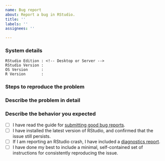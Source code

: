 ```yaml
---
name: Bug report
about: Report a bug in RStudio.
title: ''
labels: ''
assignees: ''

---
```


<!--
IMPORTANT: Please fill out this template fully! Failure to do so will result in the issue being closed automatically.

This issue tracker is for bugs and feature requests in the RStudio IDE. If you're having trouble with R itself or an R package, see https://www.r-project.org/help.html, and if you want to ask a question rather than report a bug, go to https://community.rstudio.com/. Finally, if you use RStudio Server Pro, get in touch with our Pro support team at support@rstudio.com.

-->

### System details

    RStudio Edition : <!-- Desktop or Server -->
    RStudio Version : 
    OS Version      : 
    R Version       : 

### Steps to reproduce the problem

### Describe the problem in detail

### Describe the behavior you expected

<!-- 
Please keep the below portion in your issue, and check `[x]` the applicable boxes.
-->

- [ ] I have read the guide for [submitting good bug reports](https://github.com/rstudio/rstudio/wiki/Writing-Good-Bug-Reports).
- [ ] I have installed the latest version of RStudio, and confirmed that the issue still persists.
- [ ] If I am reporting an RStudio crash, I have included a [diagnostics report](https://support.rstudio.com/hc/en-us/articles/200321257-Running-a-Diagnostics-Report).
- [ ] I have done my best to include a minimal, self-contained set of instructions for consistently reproducing the issue.
